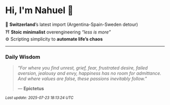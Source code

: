 # Hi, I'm Nahuel :tiger:

📍 **Switzerland**’s latest import (Argentina-Spain-Sweden detour)  
⛩️ **Stoic minimalist** overengineering *“less is more”*  
⚙️ Scripting simplicity to **automate life’s chaos**

---

### Daily Wisdom
> _"For where you find unrest, grief, fear, frustrated desire, failed aversion, jealousy and envy, happiness has no room for admittance. And where values are false, these passions inevitably follow."_  
>
> — **Epictetus**

<sub>*Last update: 2025-07-23 18:13:24 UTC*</sub>

